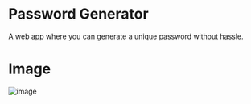# Password Generator
A web app where you can generate a unique password without hassle.

# Image
![image](https://github.com/Alanmp1857/password-generator/assets/95167331/99232f8a-e5d3-4bcc-a004-bf7be4fc5e4c)
